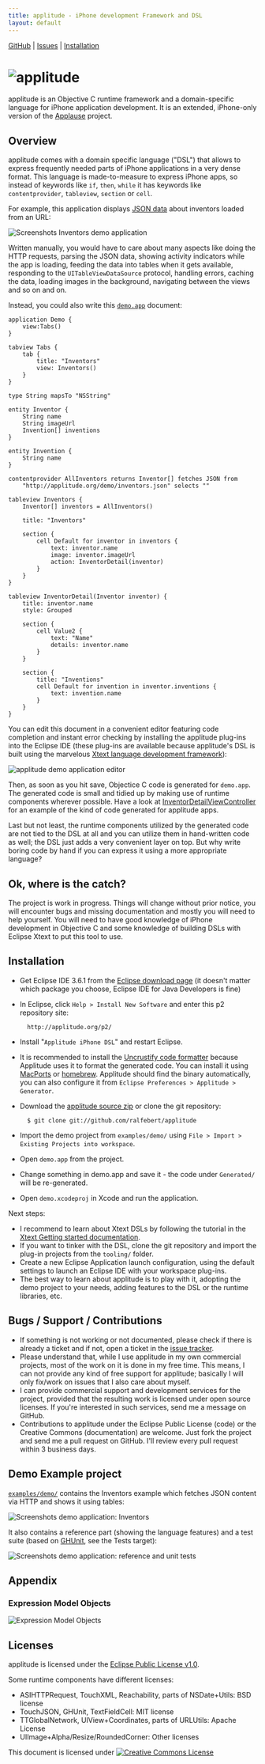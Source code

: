 ```yaml
---
title: applitude - iPhone development Framework and DSL
layout: default
---
```


[GitHub](https://github.com/ralfebert/applitude/) |
[Issues](http://ralfebert.lighthouseapp.com/projects/67904/) |
[Installation](#installation)

# ![applitude](applitude.png)

applitude is an Objective C runtime framework and a domain-specific language for iPhone application development. It is an extended, iPhone-only version of the [Applause](http://code.google.com/p/applause/) project.


## Overview

applitude comes with a domain specific language ("DSL") that allows to express frequently needed parts of iPhone applications in a very dense format. This language is made-to-measure to express iPhone apps, so instead of keywords like `if`, `then`, `while` it has keywords like `contentprovider`, `tableview`, `section` or `cell`.

For example, this application displays [JSON data](http://applitude.org/demo/inventors.json) about inventors loaded from an URL:

![Screenshots Inventors demo application](demo.png)

Written manually, you would have to care about many aspects like doing the HTTP requests, parsing the JSON data, showing activity indicators while the app is loading, feeding the data into tables when it gets available, responding to the `UITableViewDataSource` protocol, handling errors, caching the data, loading images in the background, navigating between the views and so on and on.

Instead, you could also write this [`demo.app`](https://github.com/ralfebert/applitude/blob/master/examples/demo/demo.app) document:

	application Demo {
		view:Tabs()
	}

	tabview Tabs {
		tab {
			title: "Inventors"
			view: Inventors()
		}
	}

	type String mapsTo "NSString"

	entity Inventor {
		String name
		String imageUrl
		Invention[] inventions
	}

	entity Invention {
		String name
	}

	contentprovider AllInventors returns Inventor[] fetches JSON from
		"http://applitude.org/demo/inventors.json" selects ""

	tableview Inventors {
		Inventor[] inventors = AllInventors()

		title: "Inventors"

		section {
			cell Default for inventor in inventors {
				text: inventor.name
				image: inventor.imageUrl
				action: InventorDetail(inventor)
			}
		}
	}

	tableview InventorDetail(Inventor inventor) {
		title: inventor.name
		style: Grouped

		section {
			cell Value2 {
				text: "Name"
				details: inventor.name
			}
		}

		section {
			title: "Inventions"
			cell Default for invention in inventor.inventions {
				text: invention.name
			}
		}
	}

You can edit this document in a convenient editor featuring code completion and instant error checking by installing the applitude plug-ins into the Eclipse IDE (these plug-ins are available because applitude's DSL is built using the marvelous [Xtext language development framework](http://www.eclipse.org/Xtext/)):

![applitude demo application editor](demo_ide.png)

Then, as soon as you hit save, Objectice C code is generated for `demo.app`. The generated code is small and tidied up by making use of runtime components wherever possible. Have a look at [InventorDetailViewController](https://github.com/ralfebert/applitude/blob/master/examples/demo/Generated/InventorDetailViewController.m) for an example of the kind of code generated for applitude apps.

Last but not least, the runtime components utilized by the generated code are not tied to the DSL at all and you can utilize them in hand-written code as well; the DSL just adds a very convenient layer on top. But why write boring code by hand if you can express it using a more appropriate language?

## Ok, where is the catch?

The project is work in progress. Things will change without prior notice, you will encounter bugs and missing documentation and mostly you will need to help yourself. You will need to have good knowledge of iPhone development in Objective C and some knowledge of building DSLs with Eclipse Xtext to put this tool to use.

<a name="installation"> </a>

## Installation

* Get Eclipse IDE 3.6.1 from the [Eclipse download page](http://www.eclipse.org/downloads/) (it doesn't matter which package you choose, Eclipse IDE for Java Developers is fine)
* In Eclipse, click `Help > Install New Software` and enter this p2 repository site:

		http://applitude.org/p2/

* Install "`Applitude iPhone DSL`" and restart Eclipse.
* It is recommended to install the [Uncrustify code formatter](http://uncrustify.sourceforge.net/) because Applitude uses it to format the generated code. You can install it using [MacPorts](http://www.macports.org/) or [homebrew](http://mxcl.github.com/homebrew/). Applitude should find the binary automatically, you can also configure it from `Eclipse Preferences > Applitude > Generator`.
* Download the [applitude source zip](https://github.com/ralfebert/applitude/zipball/master) or clone the git repository:

		$ git clone git://github.com/ralfebert/applitude

* Import the demo project from `examples/demo/` using `File > Import > Existing Projects into workspace`.
* Open `demo.app` from the project.
* Change something in demo.app and save it - the code under `Generated/` will be re-generated.
* Open `demo.xcodeproj` in Xcode and run the application.

Next steps:

* I recommend to learn about Xtext DSLs by following the tutorial in the [Xtext Getting started documentation](http://www.eclipse.org/Xtext/documentation/).
* If you want to tinker with the DSL, clone the git repository and import the plug-in projects from the `tooling/` folder.
* Create a new Eclipse Application launch configuration, using the default settings to launch an Eclipse IDE with your workspace plug-ins.
* The best way to learn about applitude is to play with it, adopting the demo project to your needs, adding features to the DSL or the runtime libraries, etc.

## Bugs / Support / Contributions

* If something is not working or not documented, please check if there is already a ticket and if not, open a ticket in the [issue tracker](http://ralfebert.lighthouseapp.com/projects/67904).
* Please understand that, while I use applitude in my own commercial projects, most of the work on it is done in my free time. This means, I can not provide any kind of free support for applitude; basically I will only fix/work on issues that I also care about myself.
* I can provide commercial support and development services for the project, provided that the resulting work is licensed under open source licenses. If you're interested in such services, send me a message on GitHub.
* Contributions to applitude under the Eclipse Public License (code) or the Creative Commons (documentation) are welcome. Just fork the project and send me a pull request on GitHub. I'll review every pull request within 3 business days.

## Demo Example project

[`examples/demo/`](https://github.com/ralfebert/applitude/tree/master/examples/demo) contains the Inventors example which fetches JSON content via HTTP and shows it using tables:

![Screenshots demo application: Inventors](demo.png)

It also contains a reference part (showing the language features) and a test suite (based on [GHUnit](https://github.com/gabriel/gh-unit/), see the Tests target):

![Screenshots demo application: reference and unit tests](demo_reference.png)




## Appendix

### Expression Model Objects

<a name="model_expressions"> </a>

![Expression Model Objects](reference_expressions.png)

## Licenses

applitude is licensed under the [Eclipse Public License v1.0](http://www.eclipse.org/legal/epl-v10.html).

Some runtime components have different licenses:

* ASIHTTPRequest, TouchXML, Reachability, parts of NSDate+Utils: BSD license
* TouchJSON, GHUnit, TextFieldCell: MIT license
* TTGlobalNetwork, UIView+Coordinates, parts of URLUtils: Apache License
* UIImage+Alpha/Resize/RoundedCorner: Other licenses

This document is licensed under <a rel="license" href="http://creativecommons.org/licenses/by-sa/3.0/"><img alt="Creative Commons License" style="border-width:0" src="http://i.creativecommons.org/l/by-sa/3.0/80x15.png" /></a>
